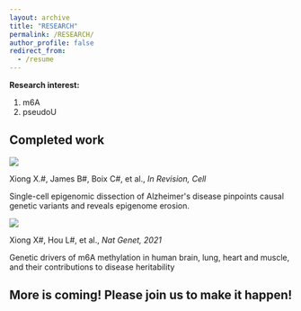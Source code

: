 ```yaml
---
layout: archive
title: "RESEARCH"
permalink: /RESEARCH/
author_profile: false
redirect_from:
  - /resume
---
```


**Research interest:**

1.  m6A
2.  pseudoU

## Completed work

![](../image/image___TuP-IWq1.png)

Xiong X.#, James B#, Boix C#, et al., *In Revision, Cell*

Single-cell epigenomic dissection of Alzheimer's disease pinpoints causal genetic variants and reveals epigenome erosion.

![](../image/image_p_2iGODlOJ.png)

Xiong X#, Hou L#, et al., *Nat Genet, 2021*

Genetic drivers of m6A methylation in human brain, lung, heart and muscle, and their contributions to disease heritability

## More is coming! Please join us to make it happen!
